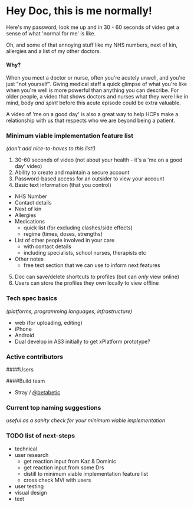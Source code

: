 Hey Doc, this is me normally!
=========

Here's my password, look me up and in 30 - 60 seconds of video get a sense of what 'normal for me' is like.

Oh, and some of that annoying stuff like my NHS numbers, next of kin, allergies and a list of my other doctors.

#### Why?

When you meet a doctor or nurse, often you're acutely unwell, and you're just "not yourself".
Giving medical staff a quick glimpse of what you're like when you're well is more powerful than anything you can describe.
For older people, a video that shows doctors and nurses what they were like in mind, body _and spirit_ before this acute episode could be extra valuable.

A video of 'me on a good day' is also a great way to help HCPs make a relationship with us that respects who we are beyond being a patient.

### Minimum viable implementation feature list 
_(don't add nice-to-haves to this list!)_

1. 30-60 seconds of video (not about your health - it's a 'me on a good day' video)
2. Ability to create and maintain a secure account
3. Password-based access for an outsider to view your account
4. Basic text information (that you control)
  - NHS Number
  - Contact details
  - Next of kin
  - Allergies
  - Medications 
    - quick list (for excluding clashes/side effects)  
    - regime (times, doses, strengths)
  - List of other people involved in your care
    - with contact details
    - including specialists, school nurses, therapists etc
  - Other notes
    - free text section that we can use to inform next features
5. Doc can save/delete shortcuts to profiles (but can _only_ view online)
6. Users can store the profiles they own locally to view offline

### Tech spec basics 
_(platforms, programming languages, infrastructure)_

- web (for uploading, editing)
- iPhone
- Android
- Dual develop in AS3 initially to get xPlatform prototype?

### Active contributors
####Users

####Build team
  - Stray / [@betabetic](http://www.twitter.com/betabetic)

### Current top naming suggestions 
_useful as a sanity check for your minimum viable implementation_

### TODO list of next-steps
- technical
- user research
  - get reaction input from Kaz & Dominic
  - get reaction input from some Drs
  - distill to minimum viable implementation feature list
  - cross check MVI with users
- user testing
- visual design
- text

